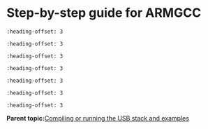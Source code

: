 # Step-by-step guide for ARMGCC


```{include} ../topics/setup_tool_chains.md
:heading-offset: 3
```

```{include} ../topics/install_gcc_arm_embedded_tool_chain.md
:heading-offset: 3
```

```{include} ../topics/install_mingw.md
:heading-offset: 3
```

```{include} ../topics/add_new_system_environment_variable_armgcc_dir.md
:heading-offset: 3
```

```{include} ../topics/install_cmake.md
:heading-offset: 3
```

```{include} ../topics/build_the_usb_demo.md
:heading-offset: 3
```

```{include} ../topics/run_a_demo_application.md
:heading-offset: 3
```

**Parent topic:**[Compiling or running the USB stack and examples](../topics/compiling_or_running_the_usb_stack_and_examples.md)

